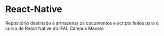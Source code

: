 # React-Native
Repositório destinado a armazenar os documentos e scripts feitos para o curso de React Native do IFAL Campus Maceió
